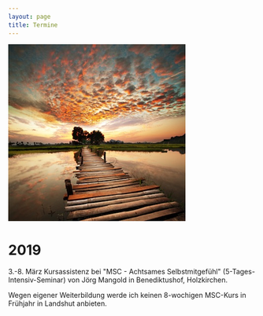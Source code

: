 ```yaml
---
layout: page
title: Termine
---
```

![Bild zu Beratung](/images/beratung.jpg)

# 2019 

3.-8. März 
Kursassistenz bei "MSC - Achtsames Selbstmitgefühl" (5-Tages-Intensiv-Seminar) von Jörg Mangold in Benediktushof, Holzkirchen.

Wegen eigener Weiterbildung werde ich keinen 8-wochigen MSC-Kurs in Frühjahr in Landshut anbieten.







